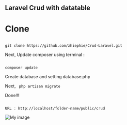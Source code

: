 ## Laravel Crud with datatable


# Clone

<code>
git clone https://github.com/zhiephie/Crud-Laravel.git
</code>

Next, Update composer using terminal : 

<code>
composer update
</code>

Create database and setting database.php

Next, <code> php artisan migrate </code>

Done!!!

<code>
URL : http://localhost/folder-name/public/crud
</code>

![My image](zhiephie.github.com/Crud-Laravel/crud.png)

